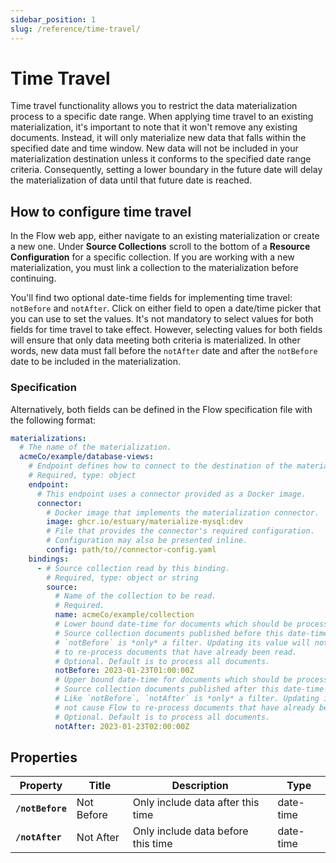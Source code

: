 ```yaml
---
sidebar_position: 1
slug: /reference/time-travel/
---
```


# Time Travel

Time travel functionality allows you to restrict the data materialization process to a specific date range. When applying time travel to an existing materialization, it's important to note that it won't remove any existing documents. Instead, it will only materialize new data that falls within the specified date and time window. New data will not be included in your materialization destination unless it conforms to the specified date range criteria. Consequently, setting a lower boundary in the future date will delay the materialization of data until that future date is reached.


## How to configure time travel

In the Flow web app, either navigate to an existing materialization or create a new one. Under **Source Collections** scroll to the bottom of a **Resource Configuration** for a specific collection. If you are working with a new materialization, you must link a collection to the materialization before continuing.

You'll find two optional date-time fields for implementing time travel: `notBefore` and `notAfter`. Click on either field to open a date/time picker that you can use to set the values. It's not mandatory to select values for both fields for time travel to take effect. However, selecting values for both fields will ensure that only data meeting both criteria is materialized. In other words, new data must fall before the `notAfter` date and after the `notBefore` date to be included in the materialization.

### Specification

Alternatively, both fields can be defined in the Flow specification file with the following format:

```yaml
materializations:
  # The name of the materialization.
  acmeCo/example/database-views:
  	# Endpoint defines how to connect to the destination of the materialization.
    # Required, type: object
    endpoint:
      # This endpoint uses a connector provided as a Docker image.
      connector:
        # Docker image that implements the materialization connector.
        image: ghcr.io/estuary/materialize-mysql:dev
        # File that provides the connector's required configuration.
        # Configuration may also be presented inline.
        config: path/to//connector-config.yaml
    bindings:
      - # Source collection read by this binding.
        # Required, type: object or string
        source:
          # Name of the collection to be read.
          # Required.
          name: acmeCo/example/collection
          # Lower bound date-time for documents which should be processed.
          # Source collection documents published before this date-time are filtered.
          # `notBefore` is *only* a filter. Updating its value will not cause Flow
          # to re-process documents that have already been read.
          # Optional. Default is to process all documents.
          notBefore: 2023-01-23T01:00:00Z
          # Upper bound date-time for documents which should be processed.
          # Source collection documents published after this date-time are filtered.
          # Like `notBefore`, `notAfter` is *only* a filter. Updating its value will
          # not cause Flow to re-process documents that have already been read.
          # Optional. Default is to process all documents.
          notAfter: 2023-01-23T02:00:00Z
```


## Properties
| Property | Title | Description | Type |
|---|---|---|---|
| **`/notBefore`**| Not Before | Only include data after this time | date-time |
| **`/notAfter`** | Not After  | Only include data before this time | date-time |
